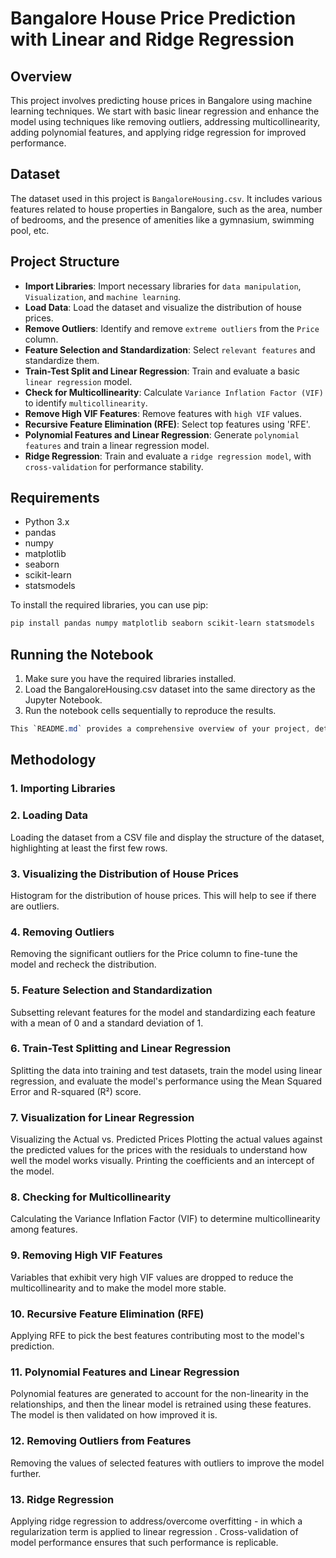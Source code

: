 # Bangalore House Price Prediction with Linear and Ridge Regression

## Overview
This project involves predicting house prices in Bangalore using machine learning techniques. We start with basic linear regression and enhance the model using techniques like removing outliers, addressing multicollinearity, adding polynomial features, and applying ridge regression for improved performance.

## Dataset
The dataset used in this project is `BangaloreHousing.csv`. It includes various features related to house properties in Bangalore, such as the area, number of bedrooms, and the presence of amenities like a gymnasium, swimming pool, etc.

## Project Structure
- **Import Libraries**: Import necessary libraries for `data manipulation`, `Visualization`, and `machine learning`.
- **Load Data**: Load the dataset and visualize the distribution of house prices.
- **Remove Outliers**: Identify and remove `extreme outliers` from the `Price` column.
- **Feature Selection and Standardization**: Select `relevant features` and standardize them.
- **Train-Test Split and Linear Regression**: Train and evaluate a basic `linear regression` model.
- **Check for Multicollinearity**: Calculate `Variance Inflation Factor (VIF)` to identify `multicollinearity`.
- **Remove High VIF Features**: Remove features with `high VIF` values.
- **Recursive Feature Elimination (RFE)**: Select top features using 'RFE'.
- **Polynomial Features and Linear Regression**: Generate `polynomial features` and train a linear regression model.
- **Ridge Regression**: Train and evaluate a `ridge regression model`, with `cross-validation` for performance stability.

## Requirements
- Python 3.x
- pandas
- numpy
- matplotlib
- seaborn
- scikit-learn
- statsmodels

To install the required libraries, you can use pip:
```sh
pip install pandas numpy matplotlib seaborn scikit-learn statsmodels
```

## Running the Notebook

1. Make sure you have the required libraries installed.
2. Load the BangaloreHousing.csv dataset into the same directory as the Jupyter Notebook.
3. Run the notebook cells sequentially to reproduce the results.

```css
This `README.md` provides a comprehensive overview of your project, detailing the steps taken and the rationale behind them without including the code itself, as per your request.
```

## Methodology

### 1. Importing Libraries

### 2. Loading Data
Loading the dataset from a CSV file and display the structure of the dataset, highlighting at least the first few rows.

### 3. Visualizing the Distribution of House Prices
Histogram for the distribution of house prices. This will help to see if there are outliers.

### 4. Removing Outliers
Removing the significant outliers for the Price column to fine-tune the model and recheck the distribution.

### 5. Feature Selection and Standardization
Subsetting relevant features for the model and standardizing each feature with a mean of 0 and a standard deviation of 1.

### 6. Train-Test Splitting and Linear Regression
Splitting the data into training and test datasets, train the model using linear regression, and evaluate the model's performance using the Mean Squared Error and R-squared (R²) score.

### 7. Visualization for Linear Regression
Visualizing the Actual vs. Predicted Prices
Plotting the actual values against the predicted values for the prices with the residuals to understand how well the model works visually. Printing the coefficients and an intercept of the model.

### 8. Checking for Multicollinearity
Calculating the Variance Inflation Factor (VIF) to determine multicollinearity among features.

### 9. Removing High VIF Features
Variables that exhibit very high VIF values are dropped to reduce the multicollinearity and to make the model more stable.

### 10. Recursive Feature Elimination (RFE)
Applying RFE to pick the best features contributing most to the model's prediction.

### 11. Polynomial Features and Linear Regression
Polynomial features are generated to account for the non-linearity in the relationships, and then the linear model is retrained using these features. The model is then validated on how improved it is.

### 12. Removing Outliers from Features
Removing the values of selected features with outliers to improve the model further.

### 13. Ridge Regression
Applying ridge regression to address/overcome overfitting - in which a regularization term is applied to linear regression . Cross-validation of model performance ensures that such performance is replicable.

